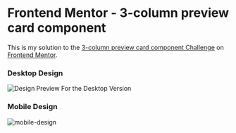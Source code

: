 # Frontend Mentor - 3-column preview card component

This is my solution to the [3-column preview card component Challenge](https://www.frontendmentor.io/challenges/3column-preview-card-component-pH92eAR2-) on [Frontend Mentor](https://www.frontendmentor.io).

### Desktop Design
![Design Preview For the Desktop Version](https://github.com/user-attachments/assets/b0852391-1e0f-40aa-95ce-eb5806f093ce)

### Mobile Design
![mobile-design](https://github.com/user-attachments/assets/eacb4828-0da2-4a7e-b079-dbe33dd749c9)
